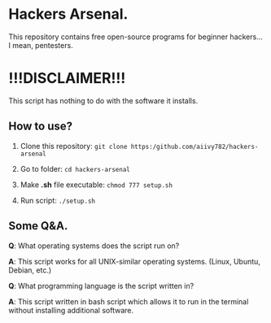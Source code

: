 # Hackers Arsenal.
This repository contains free open-source programs for beginner hackers... I mean, pentesters.

# !!!DISCLAIMER!!!

This script has nothing to do with the software it installs. 

## How to use?

1. Clone this repository: ```git clone https:/github.com/aiivy782/hackers-arsenal```

2. Go to folder: ```cd hackers-arsenal```

3. Make **.sh** file executable: ```chmod 777 setup.sh```

4. Run script: ```./setup.sh```

## Some Q&A.

**Q**: What operating systems does the script run on?

**A**: This script works for all UNIX-similar operating systems. (Linux, Ubuntu, Debian, etc.)

**Q**: What programming language is the script written in?

**A**: This script written in bash script which allows it to run in the terminal without installing additional software.
